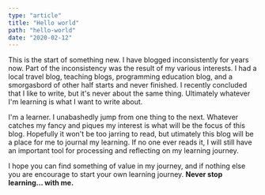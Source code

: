 ```yaml
---
type: "article"
title: "Hello world"
path: "hello-world"
date: "2020-02-12"
---
```


This is the start of something new. I have blogged inconsistently for years now. Part of the inconsistency was the result of my various interests. I had a local travel blog, teaching blogs, programming education blog, and a smorgasbord of other half starts and never finished. I recently concluded that I like to write, but it's never about the same thing. Ultimately whatever I'm learning is what I want to write about. 

I'm a learner. I unabashedly jump from one thing to the next. Whatever catches my fancy and piques my interest is what will be the focus of this blog. Hopefully it won't be too jarring to read, but utimately this blog will be a place for me to journal my learning. If no one ever reads it, I will still have an important tool for processing and reflecting on my learning journey.

I hope you can find something of value in my journey, and if nothing else you are encourage to start your own learning journey. **Never stop learning... with me.**
